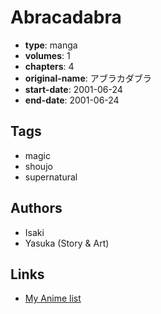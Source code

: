 # Abracadabra

-   **type**: manga
-   **volumes**: 1
-   **chapters**: 4
-   **original-name**: アブラカダブラ
-   **start-date**: 2001-06-24
-   **end-date**: 2001-06-24

## Tags

-   magic
-   shoujo
-   supernatural

## Authors

-   Isaki
-   Yasuka (Story & Art)

## Links

-   [My Anime list](https://myanimelist.net/manga/26113/Abracadabra)
